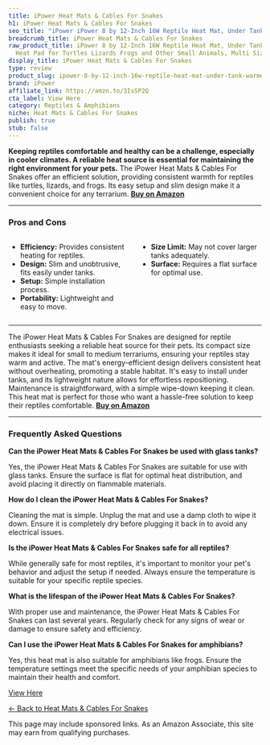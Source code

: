 ```yaml
---
title: iPower Heat Mats & Cables For Snakes
h1: iPower Heat Mats & Cables For Snakes
seo_title: "iPower iPower 8 by 12-Inch 16W Reptile Heat Mat, Under Tank\u2026"
breadcrumb_title: iPower Heat Mats & Cables For Snakes
raw_product_title: iPower 8 by 12-Inch 16W Reptile Heat Mat, Under Tank Warmer Terrarium
  Heat Pad for Turtles Lizards Frogs and Other Small Animals, Multi Sizes
display_title: iPower Heat Mats & Cables For Snakes
type: review
product_slug: ipower-8-by-12-inch-16w-reptile-heat-mat-under-tank-warmer-terrarium-he-3583acf2
brand: iPower
affiliate_link: https://amzn.to/3IsSP2Q
cta_label: View Here
category: Reptiles & Amphibians
niche: Heat Mats & Cables For Snakes
publish: true
stub: false
---
```


<div id="intro" class="full-width">
  <p><strong>Keeping reptiles comfortable and healthy can be a challenge, especially in cooler climates. A reliable heat source is essential for maintaining the right environment for your pets.</strong> The iPower Heat Mats & Cables For Snakes offer an efficient solution, providing consistent warmth for reptiles like turtles, lizards, and frogs. Its easy setup and slim design make it a convenient choice for any terrarium. <a href="https://amzn.to/3IsSP2Q" rel="nofollow sponsored noopener" target="_blank"><strong>Buy on Amazon</strong></a></p>
</div>

<hr />
<h3 id="pros-cons">Pros and Cons</h3>
<div class="pc-grid" style="display:grid;grid-template-columns:1fr 1fr;gap:16px;">
  <ul>
    <li><strong>Efficiency:</strong> Provides consistent heating for reptiles.</li>
    <li><strong>Design:</strong> Slim and unobtrusive, fits easily under tanks.</li>
    <li><strong>Setup:</strong> Simple installation process.</li>
    <li><strong>Portability:</strong> Lightweight and easy to move.</li>
  </ul>
  <ul>
    <li><strong>Size Limit:</strong> May not cover larger tanks adequately.</li>
    <li><strong>Surface:</strong> Requires a flat surface for optimal use.</li>
  </ul>
</div>
<hr />

<div class="full-width">
  <p>The iPower Heat Mats & Cables For Snakes are designed for reptile enthusiasts seeking a reliable heat source for their pets. Its compact size makes it ideal for small to medium terrariums, ensuring your reptiles stay warm and active. The mat's energy-efficient design delivers consistent heat without overheating, promoting a stable habitat. It's easy to install under tanks, and its lightweight nature allows for effortless repositioning. Maintenance is straightforward, with a simple wipe-down keeping it clean. This heat mat is perfect for those who want a hassle-free solution to keep their reptiles comfortable. <a href="https://amzn.to/3IsSP2Q" rel="nofollow sponsored noopener" target="_blank"><strong>Buy on Amazon</strong></a></p>
</div>

<hr />
<h3 id="faqs">Frequently Asked Questions</h3>

<p><strong>Can the iPower Heat Mats & Cables For Snakes be used with glass tanks?</strong></p>
<p>Yes, the iPower Heat Mats & Cables For Snakes are suitable for use with glass tanks. Ensure the surface is flat for optimal heat distribution, and avoid placing it directly on flammable materials.</p>

<p><strong>How do I clean the iPower Heat Mats & Cables For Snakes?</strong></p>
<p>Cleaning the mat is simple. Unplug the mat and use a damp cloth to wipe it down. Ensure it is completely dry before plugging it back in to avoid any electrical issues.</p>

<p><strong>Is the iPower Heat Mats & Cables For Snakes safe for all reptiles?</strong></p>
<p>While generally safe for most reptiles, it's important to monitor your pet's behavior and adjust the setup if needed. Always ensure the temperature is suitable for your specific reptile species.</p>

<p><strong>What is the lifespan of the iPower Heat Mats & Cables For Snakes?</strong></p>
<p>With proper use and maintenance, the iPower Heat Mats & Cables For Snakes can last several years. Regularly check for any signs of wear or damage to ensure safety and efficiency.</p>

<p><strong>Can I use the iPower Heat Mats & Cables For Snakes for amphibians?</strong></p>
<p>Yes, this heat mat is also suitable for amphibians like frogs. Ensure the temperature settings meet the specific needs of your amphibian species to maintain their health and comfort.</p>
<p><a class="btn" href="https://amzn.to/3IsSP2Q" target="_blank" rel="nofollow sponsored noopener">View Here</a></p>
<p><a href="/roundups/reptiles-amphibians/heat-mats-cables-for-snakes/">← Back to Heat Mats & Cables For Snakes</a></p>
<aside class="disclosure">This page may include sponsored links. As an Amazon Associate, this site may earn from qualifying purchases.</aside>
